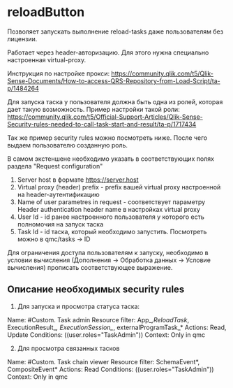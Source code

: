 # reloadButton

Позволяет запускать выполнение reload-tasks даже пользователям без лицензии.

Работает через header-авторизацию.
Для этого нужна специально настроенная virtual-proxy.

Инструкция по настройке прокси: https://community.qlik.com/t5/Qlik-Sense-Documents/How-to-access-QRS-Repository-from-Load-Script/ta-p/1484264

Для запуска таска у пользователя должна быть одна из ролей, которая дает такую возможность. Пример настройки такой роли: https://community.qlik.com/t5/Official-Support-Articles/Qlik-Sense-Security-rules-needed-to-call-task-start-and-result/ta-p/1717434

Так же пример security rules можно посмотреть ниже. После чего выдаем пользователю созданную роль.

В самом экстеншене необходимо указать в соответствующих полях раздела "Request configuration"
1. Server host в формате https://server.host
2. Virtual proxy (header) prefix - prefix вашей virtual proxy настроенной на header-аутентификацию
3. Name of user parametres in request - соответствует параметру Header authentication header name в настройках virtual proxy
4. User Id - id ранее настроенного пользователя у которого есть полномочия на запуск таска
5. Task Id - id таска, который необходимо запустить. Посмотреть можно в qmc/tasks -> ID


Для ограничения доступа пользователям к запуску, необходимо в условии вычисления (Дополнения -> Обработка данных -> Условие вычисления) прописать соответствующее выражение.

## Описание необходимых security rules

1. Для запуска и просмотра статуса таска:

Name: #Custom. Task admin
Resource filter: App_*,ReloadTask*, ExecutionResult_*, ExecutionSession_*, externalProgramTask_*
Actions: Read, Update
Conditions: ((user.roles="TaskAdmin"))
Context: Only in qmc

2. Для просмотра связанных тасков

Name: #Custom. Task chain viewer
Resource filter: SchemaEvent*, CompositeEvent*
Actions: Read
Conditions: ((user.roles="TaskAdmin"))
Context: Only in qmc

